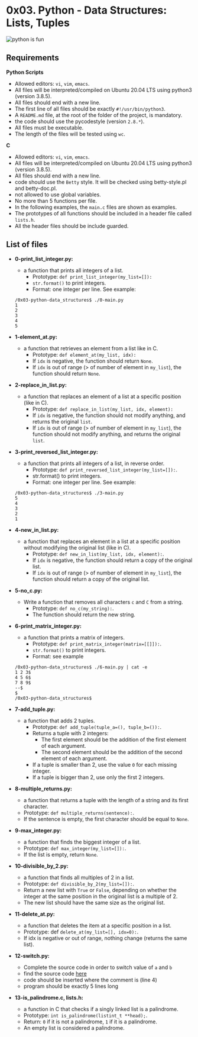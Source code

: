 # 0x03. Python - Data Structures: Lists, Tuples
  ![python is fun](https://th.bing.com/th/id/OIP.Uc0oC3OLG1Trulc0j-jBCQAAAA?pid=ImgDet&rs=1)
## Requirements

**Python Scripts**
  - Allowed editors: `vi`, `vim`, `emacs`.
  - All files will be interpreted/compiled on Ubuntu 20.04 LTS using python3 (version 3.8.5).
  - All files should end with a new line.
  - The first line of all files should be exactly `#!/usr/bin/python3`.
  - A `README.md` file, at the root of the folder of the project, is mandatory.
  - the code should use the pycodestyle (version `2.8.*`).
  - All files must be executable.
  - The length of the files will be tested using `wc`.

**C**
  - Allowed editors: `vi`, `vim`, `emacs`.
  - All files will be interpreted/compiled on Ubuntu 20.04 LTS using python3 (version 3.8.5).
  - All files should end with a new line.
  - code should use the `Betty` style. It will be checked using betty-style.pl and betty-doc.pl.
  - not allowed to use global variables.
  - No more than 5 functions per file.
  - In the following examples, the `main.c` files are shown as examples.
  - The prototypes of all functions should be included in a header file called `lists.h`.
  - All the header files should be include guarded.

## List of files

- **0-print_list_integer.py:**
  - a function that prints all integers of a list.
    - Prototype: `def print_list_integer(my_list=[]):`
    - `str.format()` to print integers.
    - Format: one integer per line. See example:
  ```
  /0x03-python-data_structures$ ./0-main.py
  1
  2
  3
  4
  5
  ```

- **1-element_at.py:**
  - a function that retrieves an element from a list like in C.
    - Prototype: `def element_at(my_list, idx):`
    - If `idx` is negative, the function should return `None`.
    - If `idx` is out of range (> of number of element in `my_list`), the function should return `None`.

- **2-replace_in_list.py:**
  - a function that replaces an element of a list at a specific position (like in C).
    - Prototype: `def replace_in_list(my_list, idx, element):`
    - If `idx` is negative, the function should not modify anything, and returns the original `list`.
    - If `idx` is out of range (> of number of element in `my_list`), the function should not modify anything, and returns the original `list`.

- **3-print_reversed_list_integer.py:**
  - a function that prints all integers of a list, in reverse order.
    - Prototype: `def print_reversed_list_integer(my_list=[]):`.
    - str.format() to print integers.
    - Format: one integer per line. See example:
  ```
  /0x03-python-data_structures$ ./3-main.py
  5
  4
  3
  2
  1
  ```

- **4-new_in_list.py:**
  - a function that replaces an element in a list at a specific position without modifying the original list (like in C).
    - Prototype: `def new_in_list(my_list, idx, element):`.
    - If `idx` is negative, the function should return a copy of the original list.
    - If `idx` is out of range (> of number of element in `my_list`), the function should return a copy of the original list.

- **5-no_c.py:**
  - Write a function that removes all characters `c` and `C` from a string.
    - Prototype: `def no_c(my_string):`.
    - The function should return the new string.

- **6-print_matrix_integer.py:**
  - a function that prints a matrix of integers.
    - Prototype: `def print_matrix_integer(matrix=[[]]):`.
    - `str.format()` to print integers.
    - Format: see example
  ```
  /0x03-python-data_structures$ ./6-main.py | cat -e
  1 2 3$
  4 5 6$
  7 8 9$
  --$
  $
  /0x03-python-data_structures$
  ```

- **7-add_tuple.py:**
  - a function that adds 2 tuples.
    - Prototype: `def add_tuple(tuple_a=(), tuple_b=()):`.
    - Returns a tuple with 2 integers:
      - The first element should be the addition of the first element of each argument.
      -	The second element should be the addition of the second element of each argument.
    - If a tuple is smaller than 2, use the value `0` for each missing integer.
    - If a tuple is bigger than 2, use only the first 2 integers.

- **8-multiple_returns.py:**
  - a function that returns a tuple with the length of a string and its first character.
  - Prototype: `def multiple_returns(sentence):`.
  - If the sentence is empty, the first character should be equal to `None`.

- **9-max_integer.py:**
  - a function that finds the biggest integer of a list.
  - Prototype: `def max_integer(my_list=[]):`.
  - If the list is empty, return `None`.

- **10-divisible_by_2.py:**
  - a function that finds all multiples of 2 in a list.
  - Prototype: `def divisible_by_2(my_list=[]):`.
  - Return a new list with `True` or `False`, depending on whether the integer at the same position in the original list is a multiple of 2.
  - The new list should have the same size as the original list.

- **11-delete_at.py:**
  - a function that deletes the item at a specific position in a list.
  - Prototype: def `delete_at(my_list=[], idx=0):`.
  - If idx is negative or out of range, nothing change (returns the same list).

- **12-switch.py:**
  - Complete the source code in order to switch value of `a` and `b`
  - find the source code [here](https://github.com/alx-tools/0x03.py/blob/master/12-switch_py)
  - code should be inserted where the comment is (line 4)
  - program should be exactly 5 lines long

- **13-is_palindrome.c, lists.h:**
  - a function in C that checks if a singly linked list is a palindrome.
  - Prototype: `int is_palindrome(listint_t **head);`.
  - Return: `0` if it is not a palindrome, `1` if it is a palindrome.
  - An empty list is considered a palindrome.
